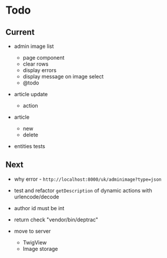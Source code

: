 # Todo

## Current

- admin image list
  - page component
  - clear rows
  - display errors
  - display message on image select
  - @todo

- article update
  - action

- article
  - new
  - delete

- entities tests

## Next

- why error - `http://localhost:8000/uk/adminimage?type=json`
- test and refactor `getDescription` of dynamic actions with urlencode/decode

- author id must be int

- return check "vendor/bin/deptrac"

- move to server
  - TwigView
  - Image storage
  